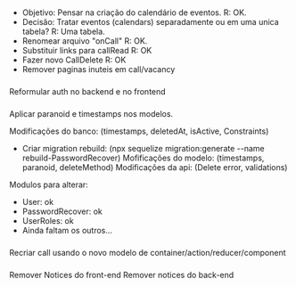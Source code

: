 <!-- @format -->

###

- Objetivo: Pensar na criação do calendário de eventos. R: OK.
- Decisão: Tratar eventos (calendars) separadamente ou em uma unica tabela? R: Uma tabela.
- Renomear arquivo "onCall" R: OK.
- Substituir links para callRead R: OK
- Fazer novo CallDelete R: OK
- Remover paginas inuteis em call/vacancy

###

Reformular auth no backend e no frontend

###

Aplicar paranoid e timestamps nos modelos.

Modificações do banco: (timestamps, deletedAt, isActive, Constraints)

- Criar migration rebuild: (npx sequelize migration:generate --name rebuild-PasswordRecover) Mofificações do modelo:
  (timestamps, paranoid, deleteMethod) Modificações da api: (Delete error, validations)

Modulos para alterar:

- User: ok
- PasswordRecover: ok
- UserRoles: ok
- Ainda faltam os outros...

###

Recriar call usando o novo modelo de container/action/reducer/component

###

Remover Notices do front-end Remover notices do back-end
